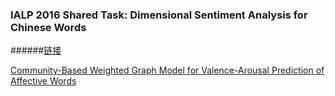 ### IALP 2016 Shared Task: Dimensional Sentiment Analysis for Chinese Words
######[链接](http://nlp.innobic.yzu.edu.tw/tasks/dsa_w/)


[Community-Based Weighted Graph Model for Valence-Arousal Prediction of Affective Words](https://raw.githubusercontent.com/JDwangmo/sentimentAnalysis/master/references/Community-Based-Weighted-Graph-Model-for-Valence-Arousal-Prediction-of-Affective-Words)